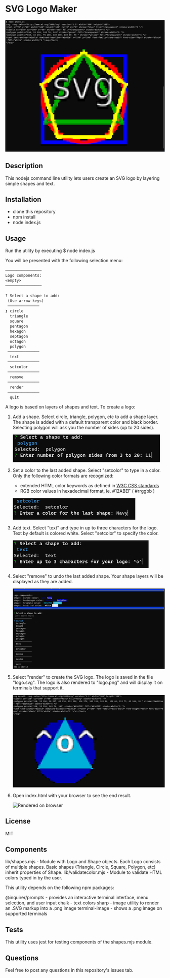 SVG Logo Maker
==============

![SVG Logo Maker Screenshot](img/output.png)

Description
-----------
This nodejs command line utility lets users create an SVG logo by layering simple shapes and text.

Installation
------------
- clone this repository
- npm install
- node index.js

Usage
-----
Run the utility by executing
$ node index.js

You will be presented with the following selection menu:

    ────────────────
    Logo components:
    <empty>
    ────────────────

    ? Select a shape to add:
     (Use arrow keys)
     ──────────────
    ❯ circle
      triangle
      square
      pentagon
      hexagon
      septagon
      octagon
      polygon
     ──────────────
      text
     ──────────────
      setcolor
     ──────────────
      remove
     ──────────────
      render
     ──────────────
      quit

A logo is based on layers of shapes and text.
To create a logo: 
1. Add a shape.
   Select circle, triangle, polygon, etc to add a shape layer.
   The shape is added with a default transparent color and black border.
   Selecting polygon will ask you the number of sides (up to 20 sides).

   ![Add a polygon](img/polygon.png)
2. Set a color to the last added shape.
   Select "setcolor" to type in a color.
   Only the following color formats are recognized:
   - extended HTML color keywords as defined in [W3C CSS standards ](https://www.w3.org/TR/css-color-3/ "W3C CSS Colors Specification")
   - RGB color values in hexadecimal format, ie. #12ABEF ( #rrggbb )

   ![Set a color](img/setcolor.png)
3. Add text.
   Select "text" and type in up to three characters for the logo.
   Text by default is colored white.
   Select "setcolor" to specify the color.

   ![Add text](img/text.png)
4. Select "remove" to undo the last added shape.
   Your shape layers will be displayed as they are added.

   ![Menu](img/menu.png)
5. Select "render" to create the SVG logo.
   The logo is saved in the file "logo.svg".
   The logo is also rendered to "logo.png" and will display it on terminals that support it.

   ![SVG Logo Maker Screenshot](img/result.png)
6. Open index.html with your browser to see the end result.

   ![Rendered on browser](img/outputrenderedonbrowser.png)

License
-------
MIT

Components
----------
lib/shapes.mjs - Module with Logo and Shape objects.  Each Logo consists of multiple shapes.  Basic shapes (Triangle, Circle, Square, Polygon, etc) inherit properties of Shape.
lib/validatecolor.mjs - Module to validate HTML colors typed in by the user.

This utility depends on the following npm packages:

@inquirer/prompts - provides an interactive terminal interface, menu selection, and user input
chalk - text colors
sharp - image utility to render an .SVG markup into a .png image
terminal-image - shows a .png image on supported terminals

Tests
-----
This utility uses jest for testing components of the shapes.mjs module.

Questions
---------
Feel free to post any questions in this repository's issues tab.

